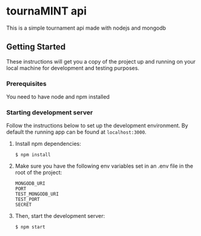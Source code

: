 # tournaMINT api

This is a simple tournament api made with nodejs and mongodb

## Getting Started

These instructions will get you a copy of the project up and running on your local machine for development and testing purposes.

### Prerequisites

You need to have node and npm installed

### Starting development server

Follow the instructions below to set up the development environment.
By default the running app can be found at `localhost:3000`.

1. Install npm dependencies:

    ```
    $ npm install
    ```

2. Make sure you have the following env variables set in an .env file in the root of the project:

    ```
    MONGODB_URI
    PORT
    TEST_MONGODB_URI
    TEST_PORT
    SECRET
    ```

3. Then, start the development server:

    ```
    $ npm start
    ```